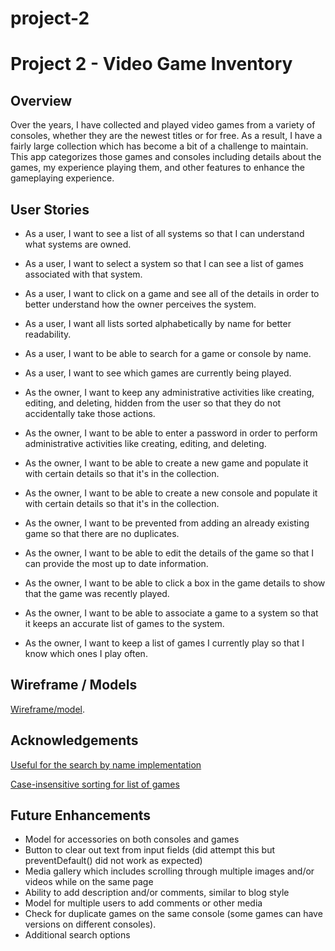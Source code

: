 # project-2
# Project 2 - Video Game Inventory

## Overview

Over the years, I have collected and played video games from a variety of consoles, whether they are the newest titles or for free.  As a result, I have a fairly large collection which has become a bit of a challenge to maintain.  This app categorizes those games and consoles including details about the games, my experience playing them, and other features to enhance the gameplaying experience.

## User Stories
* As a user, I want to see a list of all systems so that I can understand what systems are owned.

* As a user, I want to select a system so that I can see a list of games associated with that system.

* As a user, I want to click on a game and see all of the details in order to better understand how the owner perceives the system.

* As a user, I want all lists sorted alphabetically by name for better readability.

* As a user, I want to be able to search for a game or console by name.

* As a user, I want to see which games are currently being played.

* As the owner, I want to keep any administrative activities like creating, editing, and deleting, hidden from the user so that they do not accidentally take those actions.

* As the owner, I want to be able to enter a password in order to perform administrative activities like creating, editing, and deleting.

* As the owner, I want to be able to create a new game and populate it with certain details so that it's in the collection.

* As the owner, I want to be able to create a new console and populate it with certain details so that it's in the collection.

* As the owner, I want to be prevented from adding an already existing game so that there are no duplicates.

* As the owner, I want to be able to edit the details of the game so that I can provide the most up to date information.

* As the owner, I want to be able to click a box in the game details to show that the game was recently played.

* As the owner, I want to be able to associate a game to a system so that it keeps an accurate list of games to the system.

* As the owner, I want to keep a list of games I currently play so that I know which ones I play often.

## Wireframe / Models
[Wireframe/model](project2-wireframe-model.pdf).

## Acknowledgements
[Useful for the search by name implementation](https://developer.mozilla.org/en-US/docs/Web/JavaScript/Reference/Global_Objects/RegExp)

[Case-insensitive sorting for list of games](https://stackoverflow.com/questions/22931177/case-insensitive-sorting-in-mongodb)

## Future Enhancements
* Model for accessories on both consoles and games
* Button to clear out text from input fields (did attempt this but preventDefault() did not work as expected)
* Media gallery which includes scrolling through multiple images and/or videos while on the same page
* Ability to add description and/or comments, similar to blog style
* Model for multiple users to add comments or other media
* Check for duplicate games on the same console (some games can have versions on different consoles).
* Additional search options